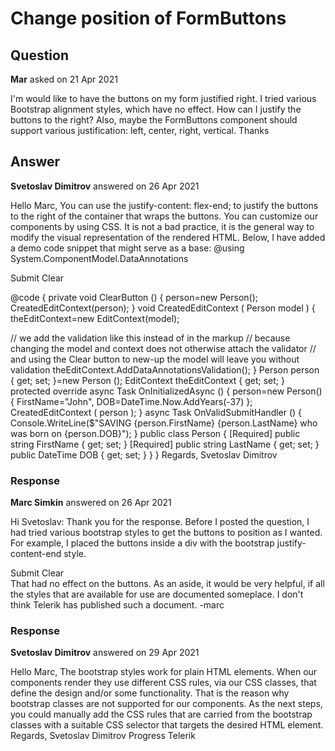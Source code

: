 # Change position of FormButtons

## Question

**Mar** asked on 21 Apr 2021

I'm would like to have the buttons on my form justified right. I tried various Bootstrap alignment styles, which have no effect. How can I justify the buttons to the right? Also, maybe the FormButtons component should support various justification: left, center, right, vertical. Thanks

## Answer

**Svetoslav Dimitrov** answered on 26 Apr 2021

Hello Marc, You can use the justify-content: flex-end; to justify the buttons to the right of the container that wraps the buttons. You can customize our components by using CSS. It is not a bad practice, it is the general way to modify the visual representation of the rendered HTML. Below, I have added a demo code snippet that might serve as a base: <style>.my-form.k-form.k-form-buttons { justify-content: flex-end;
}
</style> @using System.ComponentModel.DataAnnotations

<TelerikForm EditContext="@theEditContext" OnValidSubmit="@OnValidSubmitHandler" Width="200px" Class="my-form">

<FormButtons>
<TelerikButton ButtonType="@ButtonType.Submit" Primary="true">Submit</TelerikButton>
<TelerikButton ButtonType="ButtonType.Button" OnClick="@ClearButton">Clear</TelerikButton>
</FormButtons>

</TelerikForm>

@code { private void ClearButton ()
{
person=new Person();
CreatedEditContext(person);
} void CreatedEditContext ( Person model )
{
theEditContext=new EditContext(model);

// we add the validation like this instead of in the markup
// because changing the model and context does not otherwise attach the validator
// and using the Clear button to new-up the model will leave you without validation
theEditContext.AddDataAnnotationsValidation();
} Person person { get; set; }=new Person (); EditContext theEditContext { get; set; } protected override async Task OnInitializedAsync ()
{
person=new Person()
{
FirstName="John",
DOB=DateTime.Now.AddYears(-37)
}; CreatedEditContext ( person );
} async Task OnValidSubmitHandler ()
{
Console.WriteLine($"SAVING {person.FirstName} {person.LastName} who was born on {person.DOB}");
} public class Person {
[Required]
public string FirstName { get; set; } [Required] public string LastName { get; set; } public DateTime DOB { get; set; }
}
} Regards, Svetoslav Dimitrov

### Response

**Marc Simkin** answered on 26 Apr 2021

Hi Svetoslav: Thank you for the response. Before I posted the question, I had tried various bootstrap styles to get the buttons to position as I wanted. For example, I placed the buttons inside a div with the bootstrap justify-content-end style. <FormButtons> <div class="row justify-content-end"> <TelerikButton ButtonType="@ButtonType.Submit" Primary="true">Submit</TelerikButton> <TelerikButton ButtonType="ButtonType.Button" OnClick="@ClearButton">Clear</TelerikButton> </div> </FormButtons> That had no effect on the buttons. As an aside, it would be very helpful, if all the styles that are available for use are documented someplace. I don't think Telerik has published such a document. -marc

### Response

**Svetoslav Dimitrov** answered on 29 Apr 2021

Hello Marc, The bootstrap styles work for plain HTML elements. When our components render they use different CSS rules, via our CSS classes, that define the design and/or some functionality. That is the reason why bootstrap classes are not supported for our components. As the next steps, you could manually add the CSS rules that are carried from the bootstrap classes with a suitable CSS selector that targets the desired HTML element. Regards, Svetoslav Dimitrov Progress Telerik
